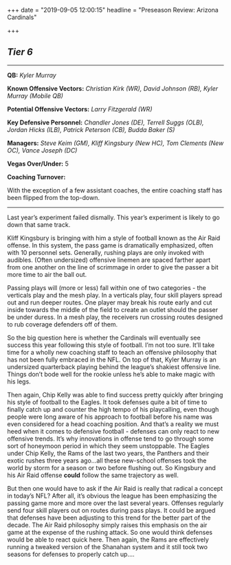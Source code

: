 +++
date = "2019-09-05 12:00:15"
headline = "Preseason Review: Arizona Cardinals"

+++
## **_Tier 6_**

***

**QB:** _Kyler Murray_

**Known Offensive Vectors:** _Christian Kirk (WR), David Johnson (RB), Kyler Murray (Mobile QB)_

**Potential Offensive Vectors:** _Larry Fitzgerald (WR)_

**Key Defensive Personnel:** _Chandler Jones (DE), Terrell Suggs (OLB), Jordan Hicks (ILB), Patrick Peterson (CB), Budda Baker (S)_

**Managers:** _Steve Keim (GM), Kliff Kingsbury (New HC), Tom Clements (New OC), Vance Joseph (DC)_

**Vegas Over/Under:** 5

**Coaching Turnover:**

With the exception of a few assistant coaches, the entire coaching staff has been flipped from the top-down.

***

Last year’s experiment failed dismally. This year’s experiment is likely to go down that same track.

Kliff Kingsbury is bringing with him a style of football known as the Air Raid offense. In this system, the pass game is dramatically emphasized, often with 10 personnel sets. Generally, rushing plays are only invoked with audibles. (Often undersized) offensive linemen are spaced farther apart from one another on the line of scrimmage in order to give the passer a bit more time to air the ball out.

Passing plays will (more or less) fall within one of two categories - the verticals play and the mesh play. In a verticals play, four skill players spread out and run deeper routes. One player may break his route early and cut inside towards the middle of the field to create an outlet should the passer be under duress. In a mesh play, the receivers run crossing routes designed to rub coverage defenders off of them.

So the big question here is whether the Cardinals will eventually see success this year following this style of football. I’m not too sure. It’ll take time for a wholly new coaching staff to teach an offensive philosophy that has not been fully embraced in the NFL. On top of that, Kyler Murray is an undersized quarterback playing behind the league’s shakiest offensive line. Things don’t bode well for the rookie unless he’s able to make magic with his legs.

Then again, Chip Kelly was able to find success pretty quickly after bringing his style of football to the Eagles. It took defenses quite a bit of time to finally catch up and counter the high tempo of his playcalling, even though people were long aware of his approach to football before his name was even considered for a head coaching position. And that’s a reality we must heed when it comes to defensive football - defenses can only react to new offensive trends. It’s why innovations in offense tend to go through some sort of honeymoon period in which they seem unstoppable. The Eagles under Chip Kelly, the Rams of the last two years, the Panthers and their exotic rushes three years ago...all these new-school offenses took the world by storm for a season or two before flushing out. So Kingsbury and his Air Raid offense **could** follow the same trajectory as well.

But then one would have to ask if the Air Raid is really that radical a concept in today’s NFL? After all, it’s obvious the league has been emphasizing the passing game more and more over the last several years. Offenses regularly send four skill players out on routes during pass plays. It could be argued that defenses have been adjusting to this trend for the better part of the decade. The Air Raid philosophy simply raises this emphasis on the air game at the expense of the rushing attack. So one would think defenses would be able to react quick here. Then again, the Rams are effectively running a tweaked version of the Shanahan system and it still took two seasons for defenses to properly catch up….